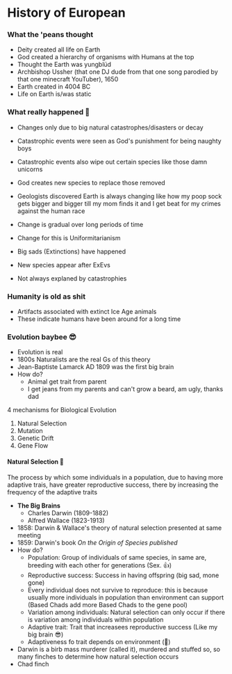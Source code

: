 # History of European

### What the 'peans thought 
- Deity created all life on Earth
- God created a hierarchy of organisms with Humans at the top
- Thought the Earth was yungblüd
- Archbishop Ussher (that one DJ dude from that one song parodied by that one minecraft YouTuber), 1650
- Earth created in 4004 BC
- Life on Earth is/was static

### What really happened 🗿
- Changes only due to big natural catastrophes/disasters or decay
- Catastrophic events were seen as God's punishment for being naughty boys
- Catastrophic events also wipe out certain species like those damn unicorns
- God creates new species to replace those removed
- Geologists discovered Earth is always changing like how my poop sock gets bigger and bigger till my mom finds it and I get beat for my crimes against the human race

- Change is gradual over long periods of time
- Change for this is Uniformitarianism
- Big sads (Extinctions) have happened
- New species appear after ExEvs
- Not always explaned by catastrophies

### Humanity is old as shit
- Artifacts associated with extinct Ice Age animals
- These indicate humans have been around for a long time

### Evolution baybee 😎
- Evolution is real
- 1800s Naturalists are the real Gs of this theory
- Jean-Baptiste Lamarck AD 1809 was the first big brain
- How do?
	- Animal get trait from parent
	- I get jeans from my parents and can't grow a beard, am ugly, thanks dad

4 mechanisms for Biological Evolution
1. Natural Selection
2. Mutation
3. Genetic Drift
4. Gene Flow

#### Natural Selection 🦍
The process by which some individuals in a population, due to having more adaptive trais, have greater reproductive success, there by increasing the frequency of the adaptive traits
- **The Big Brains**
	- Charles Darwin (1809-1882)
	- Alfred Wallace (1823-1913)
- 1858: Darwin & Wallace's theory of natural selection presented at same meeting
- 1859: Darwin's book *On the Origin of Species published*
- How do?
	- Population: Group of individuals of same species, in same are, breeding with each other for generations (Sex. 👍)
	- Reproductive success: Success in having offspring (big sad, mone gone)
	- Every individual does not survive to reproduce: this is because usually more individuals in population than environment can support (Based Chads add more Based Chads to the gene pool)
	- Variation among individuals: Natural selection can only occur if there is variation among individuals within population
	- Adaptive trait: Trait that increasees reproductive success (Like my big brain 😎)
	- Adaptiveness fo trait depends on environment (🦍)
- Darwin is a birb mass murderer (called it), murdered and stuffed so, so many finches to determine how natural selection occurs
- Chad finch